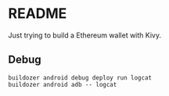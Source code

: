 # README #

Just trying to build a Ethereum wallet with Kivy.

## Debug
```
buildozer android debug deploy run logcat
buildozer android adb -- logcat
```
